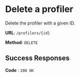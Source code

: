 # Delete a profiler

Delete the profiler with a given ID.

**URL**: `/profilers/{id}`

**Method**: `DELETE`

## Success Responses

**Code** : `200 OK`
